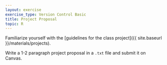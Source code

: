 ```yaml
---
layout: exercise
exercise_type: Version Control Basic
title: Project Proposal
topic: R
---
```


Familiarize yourself with the [guidelines for the class project]({{ site.baseurl }}/materials/projects).

Write a 1-2 paragraph project proposal in a `.txt` file and submit it on Canvas. 
